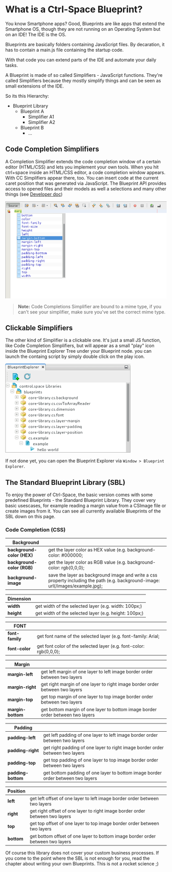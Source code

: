 
# What is a Ctrl-Space Blueprint? #

You know Smartphone apps? Good, Blueprints are like apps that extend the Smartphone OS, though they are not running on an Operating System but on an IDE! The IDE is the OS.

Blueprints are basically folders containing JavaScript files.
By decaration, it has to contain a main.js file containing the startup code.

With that code you can extend parts of the IDE and automate your daily tasks.

A Blueprint is made of so called Simplifiers - JavaScript functions. They're called Simplifiers because they mostly simplify things and can be seen as small extensions of the IDE.

So its this Hierarchy:

* Blueprint Library
    * Blueprint A
        * Simplifier A1
        * Simplifier A2
    * Blueprint B
        * ...

## Code Completion Simplifiers ##

A Completion Simplifier extends the code completion window of a certain editor (HTML/CSS) and lets you implement your own tools.
When you hit ctrl+space inside an HTML/CSS editor, a code completion window appears. With CC Simplifiers appear there, too. You can insert code at the current caret position that was generated via JavaScript.
The Blueprint API provides access to opened files and their models as well a selections and many other things (see [Developer doc](/developer/api/index.md))

![Execute Blueprints by Code Completion](/images/sbl_code_completion_simplifier.png)

> **Note:** Code Completions Simplifier are bound to a mime type, if you can't see your simplifier, make sure you've set the correct mime type.

## Clickable Simplifiers  ##

The other kind of Simplifier is a clickable one. It's just a small JS function, like Code Completion Simplifiers, but will appear as a small "play" icon inside the Blueprint Explorer Tree under your Blueprint node.
you can launch the containg script by simply double click on the play icon.

![Execute clickable simplifiers](/images/sbl_clickable_simplifier.png)

If not done yet, you can open the Blueprint Explorer via `Window > Blueprint Explorer`.

## The Standard Blueprint Library (SBL) ##

To enjoy the power of Ctrl-Space, the basic version comes with some predefined Blueprints - the Standard Blueprint Library.
They cover very basic usescases, for example reading a margin value from a CSImage file or create images from it.
You can see all currently available Blueprints of the SBL down on this page.

### Code Completion (CSS) ###

|Background||
|-|-|
| **background-color (HEX)** | get the layer color as HEX value (e.g. background-color: #000000; |
| **background-color (RGB)** | get the layer color as RGB value (e.g. background-color: rgb(0,0,0); |
| **background-image** | save the layer as background image and write a css property including the path (e.g. background-image: url(/images/example.jpg); |

|Dimension||
|-|-|
| **width** | get width of the selected layer (e.g. width: 100px;) |
| **height** | get width of the selected layer (e.g. height: 100px;) |

|FONT||
|-|-|
| **font-family** | get font name of the selected layer (e.g. font-family: Arial; |
| **font-color** | get font color of the selected layer (e.g. font-color: rgb(0,0,0); |

|Margin||
|-|-|
| **margin-left** | get left margin of one layer to left image border order between two layers |
| **margin-right** | get right margin of one layer to right image border order between two layers |
| **margin-top** | get top margin of one layer to top image border order between two layers |
| **margin-bottom** | get bottom margin of one layer to bottom image border order between two layers |

|Padding||
|-|-|
| **padding-left** | get left padding of one layer to left image border order between two layers |
| **padding-right** | get right padding of one layer to right image border order between two layers |
| **padding-top** | get top padding of one layer to top image border order between two layers |
| **padding-bottom** | get bottom padding of one layer to bottom image border order between two layers |

|Position||
|-|-|
| **left** | get left offset of one layer to left image border order between two layers |
| **right** | get right offset of one layer to right image border order between two layers |
| **top** | get top offset of one layer to top image border order between two layers |
| **bottom** | get bottom offset of one layer to bottom image border order between two layers |

Of course this library does not cover your custom business processes. If you come to the point where the SBL is not enough
for you, read the chapter about writing your own Blueprints. This is not a rocket science ;)